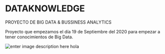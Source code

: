 # DATAKNOWLEDGE
PROYECTO DE BIG DATA & BUSSINESS ANALYTICS

Proyecto que empezamos el día 19 de Septiembre del 2020 para empezar a tener conocimientos de Big Data.

![enter image description here](https://lh3.googleusercontent.com/proxy/rlylHTQMk6a84ukRiasfxawPcVTIpdNCwZ6_f0ivkoivXx7uxx9CBKGypwRn6yPzW-10B-aMaBC78TvnDtBO7-o2BQ9ruZ28SbfSaIffGhnN42QswIlO)
hola